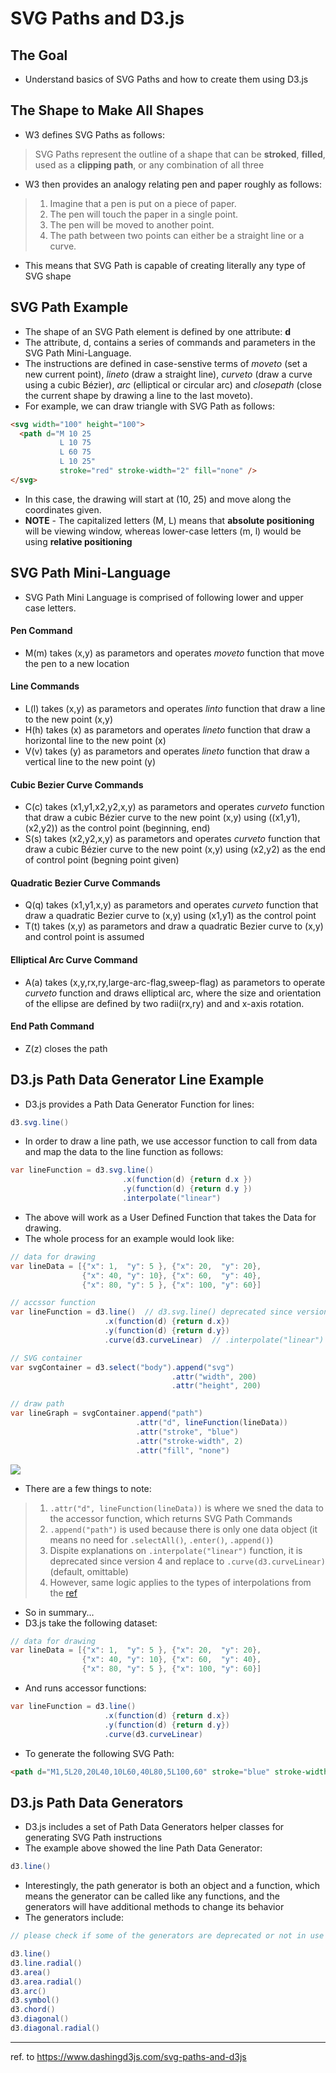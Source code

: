 # SVG Paths and D3.js


## The Goal
- Understand basics of SVG Paths and how to create them using D3.js


## The Shape to Make All Shapes
- W3 defines SVG Paths as follows:
> SVG Paths represent the outline of a shape that can be **stroked**, **filled**, used as a **clipping path**, or any combination of all three
- W3 then provides an analogy relating pen and paper roughly as follows:
> 1. Imagine that a pen is put on a piece of paper.
> 2. The pen will touch the paper in a single point.
> 3. The pen  will be moved to another point.
> 4. The path between two points can either be a straight line or a curve.
- This means that SVG Path is capable of creating literally any type of SVG shape


## SVG Path Example
- The shape of an SVG Path element is defined by one attribute: **d**
- The attribute, d, contains a series of commands and parameters in the SVG Path Mini-Language.
- The instructions are defined in case-senstive terms of *moveto* (set a new current point), *lineto* (draw a straight line), *curveto* (draw a curve using a cubic Bézier), *arc* (elliptical or circular arc) and *closepath* (close the current shape by drawing a line to the last moveto).
- For example, we can draw triangle with SVG Path as follows:
```html
<svg width="100" height="100">
  <path d="M 10 25
           L 10 75
           L 60 75
           L 10 25"
           stroke="red" stroke-width="2" fill="none" />
</svg>
```
- In this case, the drawing will start at (10, 25) and move along the coordinates given.
- **NOTE** - The capitalized letters (M, L) means that **absolute positioning** will be viewing window, whereas lower-case letters (m, l) would be using **relative positioning**


## SVG Path Mini-Language
- SVG Path Mini Language is comprised of following lower and upper case letters.

#### Pen Command
- M(m) takes (x,y) as parametors and operates *moveto* function that move the pen to a new location

#### Line Commands
- L(l) takes (x,y) as parametors and operates *linto* function that draw a line to the new point (x,y)
- H(h) takes (x) as parametors and operates *lineto* function that draw a horizontal line to the new point (x)
- V(v) takes (y) as parametors and operates *lineto* function that draw a vertical line to the new point (y)

#### Cubic Bezier Curve Commands
- C(c) takes (x1,y1,x2,y2,x,y) as parametors and operates *curveto* function that draw a cubic Bézier curve to the new point (x,y) using ((x1,y1), (x2,y2)) as the control point (beginning, end)
- S(s) takes (x2,y2,x,y) as parametors and operates *curveto* function that draw a cubic Bézier curve to the new point (x,y) using (x2,y2) as the end of control point (begning point given)

#### Quadratic Bezier Curve Commands
- Q(q) takes (x1,y1,x,y) as parametors and operates *curveto* function that draw a quadratic Bezier curve to (x,y) using (x1,y1) as the control point
- T(t) takes (x,y) as parametors and draw a quadratic Bezier curve to (x,y) and control point is assumed

#### Elliptical Arc Curve Command
- A(a) takes (x,y,rx,ry,large-arc-flag,sweep-flag) as parametors to operate *curveto* function and draws elliptical arc, where the size and orientation of the ellipse are defined by two radii(rx,ry) and and x-axis rotation.

#### End Path Command
- Z(z) closes the path


## D3.js Path Data Generator Line Example
- D3.js provides a Path Data Generator Function for lines:
```java
d3.svg.line()
```
- In order to draw a line path, we use accessor function to call from data and map the data to the line function as follows:
```java
var lineFunction = d3.svg.line()
                         .x(function(d) {return d.x })
                         .y(function(d) {return d.y })
                         .interpolate("linear")
```
- The above will work as a User Defined Function that takes the Data for drawing.
- The whole process for an example would look like:
```java
// data for drawing
var lineData = [{"x": 1,  "y": 5 }, {"x": 20,  "y": 20},
                {"x": 40, "y": 10}, {"x": 60,  "y": 40},
                {"x": 80, "y": 5 }, {"x": 100, "y": 60}]

// accssor function
var lineFunction = d3.line()  // d3.svg.line() deprecated since version 4 and replaced to d3.line()
                     .x(function(d) {return d.x})
                     .y(function(d) {return d.y})
                     .curve(d3.curveLinear)  // .interpolate("linear") deprecated ince vesion 4, and replaced to .curve(d3.####)

// SVG container
var svgContainer = d3.select("body").append("svg")
                                    .attr("width", 200)
                                    .attr("height", 200)

// draw path
var lineGraph = svgContainer.append("path")
                            .attr("d", lineFunction(lineData))
                            .attr("stroke", "blue")
                            .attr("stroke-width", 2)
                            .attr("fill", "none")
```
![](https://s3.amazonaws.com/dashingd3js/images/drawing_an_svg_path_using_d3.js_path_generators_625x711.png)
- There are a few things to note:
>1. `.attr("d", lineFunction(lineData))` is where we sned the data to the accessor function, which returns SVG Path Commands
>2. `.append("path")` is used because there is only one data object (it means no need for `.selectAll()`, `.enter()`, `.append()`)
>3. Dispite explanations on `.interpolate("linear")` function, it is deprecated since version 4 and replace to `.curve(d3.curveLinear)` (default, omittable)
>4. However, same logic applies to the types of interpolations from the [ref](https://www.dashingd3js.com/svg-paths-and-d3js)

- So in summary...
- D3.js take the following dataset:
```java
// data for drawing
var lineData = [{"x": 1,  "y": 5 }, {"x": 20,  "y": 20},
                {"x": 40, "y": 10}, {"x": 60,  "y": 40},
                {"x": 80, "y": 5 }, {"x": 100, "y": 60}]
```
- And runs accessor functions:
```java
var lineFunction = d3.line()
                     .x(function(d) {return d.x})
                     .y(function(d) {return d.y})
                     .curve(d3.curveLinear)
```
- To generate the following SVG Path:
```html
<path d="M1,5L20,20L40,10L60,40L80,5L100,60" stroke="blue" stroke-width="2" fill="none"></path>
```

## D3.js Path Data Generators
- D3.js includes a set of Path Data Generators helper classes for generating SVG Path instructions
- The example above showed the line Path Data Generator:
```java
d3.line()
```
- Interestingly, the path generator is both an object and a function, which means the generator can be called like any functions, and the generators will have additional methods to change its behavior
- The generators include:
```java
// please check if some of the generators are deprecated or not in use

d3.line()
d3.line.radial()
d3.area()
d3.area.radial()
d3.arc()
d3.symbol()
d3.chord()
d3.diagonal()
d3.diagonal.radial()
```

___
ref. to https://www.dashingd3js.com/svg-paths-and-d3js